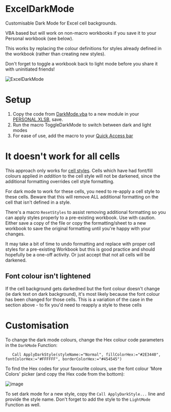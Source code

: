 # ExcelDarkMode
Customisable Dark Mode for Excel cell backgrounds. 

VBA based but will work on non-macro workbooks if you save it to your Personal workbook (see below).

This works by replacing the colour definitions for styles already defined in the workbook (rather than creating new styles). 

Don't forget to toggle a workbook back to light mode before you share it with uninitiated friends!

![ExcelDarkMode](https://user-images.githubusercontent.com/17323155/122040068-4c7b3780-cdcf-11eb-8d70-ba46c97d1f05.gif)

# Setup

1. Copy the code from [DarkMode.vba](https://raw.githubusercontent.com/stu0292/ExcelDarkMode/main/DarkMode.vba) to a new module in your [PERSONAL.XLSB](https://support.microsoft.com/en-gb/office/create-and-save-all-your-macros-in-a-single-workbook-66c97ab3-11c2-44db-b021-ae005a9bc790), save. 
2. Run the macro ToggleDarkMode to switch between dark and light modes
3. For ease of use, add the macro to your [Quick Access bar](https://www.howtogeek.com/232620/how-to-add-a-macro-to-the-quick-access-toolbar-in-office/)

# It doesn't work for all cells

This approach only works for [cell styles](https://support.microsoft.com/en-us/office/apply-create-or-remove-a-cell-style-472213bf-66bd-40c8-815c-594f0f90cd22). 
Cells which have had font/fill colours applied *in addition* to the cell style will not be darkened, since the additional formatting overrides cell style formatting.  

For dark mode to work for these cells, you need to re-apply a cell style to these cells. Beware that this will remove ALL additional formatting on the cell that isn't defined in a style.

There's a macro `ResetStyles` to assist removing additional formatting so you can apply styles properly to a pre-existing workbook. Use with caution. Either save a copy of the file or copy the formatting/sheet to a new workbook to save the original formatting until you're happy with your changes.

It may take a bit of time to undo formatting and replace with proper cell styles for a pre-existing Workbook but this is good practice and should hopefully be a one-off activity. Or just accept that not all cells will be darkened. 

## Font colour isn't lightened

If the cell background gets darkedned but the font colour doesn't change (ie dark text on dark background), it's most likely because the font colour has been changed for those cells. This is a variation of the case in the section above - to fix you'd need to reapply a style to these cells  

# Customisation

To change the dark mode colours, change the Hex colour code parameters in the `DarkMode` Function:

```
   Call ApplyDarkStyle(styleName:="Normal", fillColorHex:="#2E3440", fontColorHex:="#FFFFFF", borderColorHex:="#454545")
```

To find the Hex codes for your favourite colours, use the font colour 'More Colors' picker (and copy the Hex code from the bottom):

![image](https://user-images.githubusercontent.com/17323155/122032272-60bb3680-cdc7-11eb-858d-32e3b2fedf65.png)

To set dark mode for a new style, copy the `Call ApplyDarkStyle...` line and provide the style name. Don't forget to add the style to the `LightMode` Function as well. 

